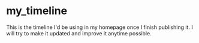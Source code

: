 my_timeline
===========
This is the timeline I'd be using in my homepage once I finish publishing it.
I will try to make it updated and improve it anytime possible.
